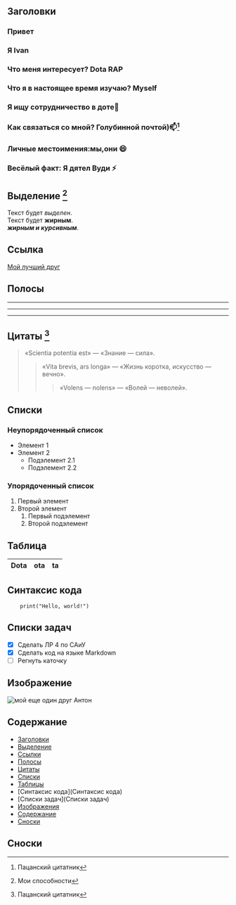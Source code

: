 ## Заголовки

### Привет 
### Я Ivan  
### Что меня интересует? Dota RAP  
### Что я в настоящее время изучаю? Myself 
### Я ищу сотрудничество в доте💞  
### Как связаться со мной? Голубинной почтой)📫[^3]  
### Личные местоимения:мы,они 😄  
### Весёлый факт: Я дятел Вуди ⚡️  

## Выделение [^2]
Текст будет *выделен*.  
Текст будет **жирным**.  
__*жирным и курсивным*__.

## Ссылка
[Мой лучший друг](https://vk.com/danya_korel)

## Полосы

___
***
---

## Цитаты [^3]

> «Scientia potentia est» — «Знание — сила».  
>> «Vita brevis, ars longa» — «Жизнь коротка, искусство — вечно».
>>> «Volens — nolens» — «Волей — неволей».
    

## Списки

### Неупорядоченный список
- Элемент 1  
- Элемент 2  
  - Подэлемент 2.1  
  - Подэлемент 2.2  

### Упорядоченный список
1. Первый элемент
2. Второй элемент
   1. Первый подэлемент
   2. Второй подэлемент

## Таблица 
|Dota|ota|ta|
|----|----|----| 

## Синтаксис кода

```
    print("Hello, world!")
```

## Списки задач

- [X] Сделать ЛР 4 по САиУ  
- [X] Сделать код на языке Markdown  
- [ ] Регнуть каточку

## Изображение
![мой еще один друг Антон](https://mizahtimarhanesi.com/wp-content/uploads/2017/11/21433396_1996240770605916_4066115109003460608_n.jpg)


## Содержание
- [Заголовки](Заголовки)  
- [Выделение](Выделение)  
- [Ссылки](Ссылки)  
- [Полосы](Полосы)  
- [Цитаты](Цитаты)  
- [Списки](Списки)  
- [Таблицы](Таблицы)  
- [Синтаксис кода](Синтаксис кода)  
- [Списки задач](Списки задач)  
- [Изображения](Изображение)  
- [Содержание](Содержание)  
- [Сноски](Сноски)  






## Сноски
[^1]: Про меня
[^2]: Мои способности
[^3]: Пацанский цитатник
